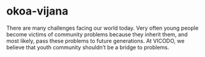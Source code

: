 # okoa-vijana
There are many challenges facing our world today.  Very often young people become victims of community problems because they inherit them, and most likely, pass these problems to future generations. At VICODO, we believe that youth community shouldn’t be a bridge to problems. 
